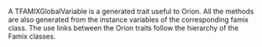 A TFAMIXGlobalVariable is a generated trait useful to Orion. All the methods are also generated from the instance variables of the corresponding famix class. The use links between the Orion traits follow the hierarchy of the Famix classes. 